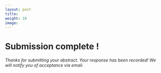 ```yaml
---
layout: post
title: 
weight: 10
image: 
---
```


<h1 style="color:#202520">Submission complete !</h1>

<h6 style="color:#202520">Thanks for submitting your abstract. Your response has been recorded! We will notify you of acceptance via email.</h6>

